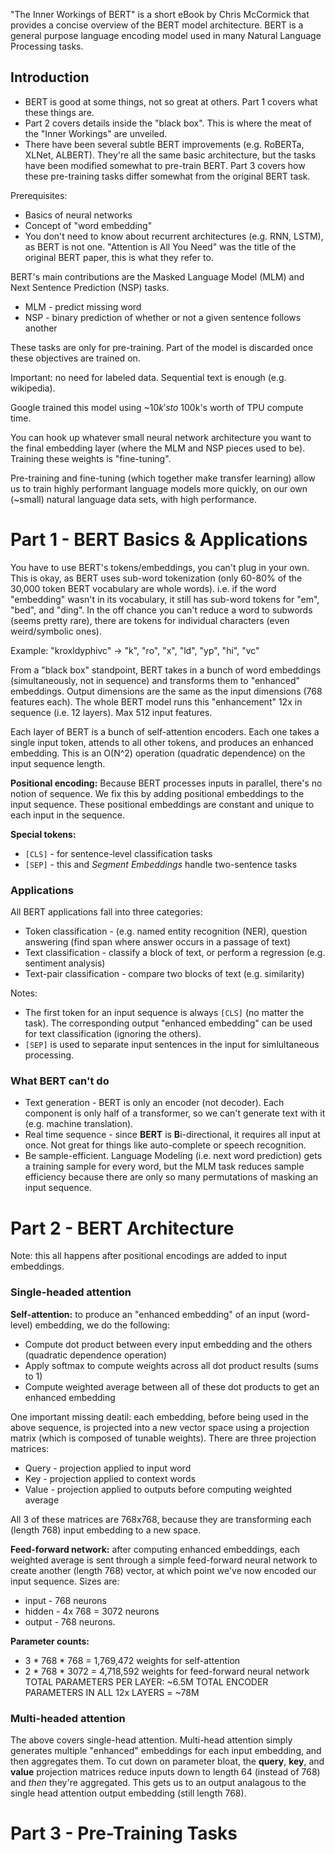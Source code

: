 "The Inner Workings of BERT" is a short eBook by Chris McCormick that provides a concise overview of the BERT model architecture. BERT is a general purpose language encoding model used in many Natural Language Processing tasks.

## Introduction
* BERT is good at some things, not so great at others. Part 1 covers what these things are.
* Part 2 covers details inside the "black box". This is where the meat of the "Inner Workings" are unveiled.
* There have been several subtle BERT improvements (e.g. RoBERTa, XLNet, ALBERT). They're all the same basic architecture, but the tasks have been modified somewhat to pre-train BERT. Part 3 covers how these pre-training tasks differ somewhat from the original BERT task.

Prerequisites:
* Basics of neural networks
* Concept of "word embedding"
* You don't need to know about recurrent architectures (e.g. RNN, LSTM), as BERT is not one. "Attention is All You Need" was the title of the original BERT paper, this is what they refer to.

BERT's main contributions are the Masked Language Model (MLM) and Next Sentence Prediction (NSP) tasks.
* MLM - predict missing word
* NSP - binary prediction of whether or not a given sentence follows another

These tasks are only for pre-training. Part of the model is discarded once these objectives are trained on.

Important: no need for labeled data. Sequential text is enough (e.g. wikipedia).

Google trained this model using ~$10k's to ~$100k's worth of TPU compute time.

You can hook up whatever small neural network architecture you want to the final embedding layer (where the MLM and NSP pieces used to be). Training these weights is "fine-tuning".

Pre-training and fine-tuning (which together make transfer learning) allow us to train highly performant language models more quickly, on our own (~small) natural language data sets, with high performance.

# Part 1 - BERT Basics & Applications
You have to use BERT's tokens/embeddings, you can't plug in your own. This is okay, as BERT uses sub-word tokenization (only 60-80% of the 30,000 token BERT vocabulary are whole words). i.e. if the word "embedding" wasn't in its vocabulary, it still has sub-word tokens for "em", "bed", and "ding". In the off chance you can't reduce a word to subwords (seems pretty rare), there are tokens for individual characters (even weird/symbolic ones).

Example: "kroxldyphivc" -> "k", "ro", "x", "ld", "yp", "hi", "vc"

From a "black box" standpoint, BERT takes in a bunch of word embeddings (simultaneously, not in sequence) and transforms them to "enhanced" embeddings. Output dimensions are the same as the input dimensions (768 features each). The whole BERT model runs this "enhancement" 12x in sequence (i.e. 12 layers). Max 512 input features.

Each layer of BERT is a bunch of self-attention encoders. Each one takes a single input token, attends to all other tokens, and produces an enhanced embedding. This is an O(N^2) operation (quadratic dependence) on the input sequence length.

**Positional encoding:** Because BERT processes inputs in parallel, there's no notion of sequence. We fix this by adding positional embeddings to the input sequence. These positional embeddings are constant and unique to each input in the sequence.

**Special tokens:**
* `[CLS]` - for sentence-level classification tasks
* `[SEP]` - this and *Segment Embeddings* handle two-sentence tasks

### Applications
All BERT applications fall into three categories:
* Token classification - (e.g. named entity recognition (NER), question answering (find span where answer occurs in a passage of text)
* Text classification - classify a block of text, or perform a regression (e.g. sentiment analysis)
* Text-pair classification - compare two blocks of text (e.g. similarity)

Notes:
* The first token for an input sequence is always `[CLS]` (no matter the task). The corresponding output "enhanced embedding" can be used for text classification (ignoring the others).
* `[SEP]` is used to separate input sentences in the input for simlultaneous processing.

### What BERT can't do
* Text generation - BERT is only an encoder (not decoder). Each component is only half of a transformer, so we can't generate text with it (e.g. machine translation).
* Real time sequence - since **BERT** is **B**i-directional, it requires all input at once. Not great for things like auto-complete or speech recognition.
* Be sample-efficient. Language Modeling (i.e. next word prediction) gets a training sample for every word, but the MLM task reduces sample efficiency because there are only so many permutations of masking an input sequence.

# Part 2 - BERT Architecture
Note: this all happens after positional encodings are added to input embeddings.

### Single-headed attention
**Self-attention:** to produce an "enhanced embedding" of an input (word-level) embedding, we do the following:
* Compute dot product between every input embedding and the others (quadratic dependence operation)
* Apply softmax to compute weights across all dot product results (sums to 1)
* Compute weighted average between all of these dot products to get an enhanced embedding

One important missing deatil: each embedding, before being used in the above sequence, is projected into a new vector space using a projection matrix (which is composed of tunable weights). There are three projection matrices:
* Query - projection applied to input word
* Key - projection applied to context words
* Value - projection applied to outputs before computing weighted average

All 3 of these matrices are 768x768, because they are transforming each (length 768) input embedding to a new space.

**Feed-forward network:** after computing enhanced embeddings, each weighted average is sent through a simple feed-forward neural network to create another (length 768) vector, at which point we've now encoded our input sequence. Sizes are:
* input - 768 neurons
* hidden - 4x 768 = 3072 neurons
* output - 768 neurons.

**Parameter counts:**
* 3 * 768 * 768 = 1,769,472 weights for self-attention
* 2 * 768 * 3072 = 4,718,592 weights for feed-forward neural network
TOTAL PARAMETERS PER LAYER: ~6.5M
TOTAL ENCODER PARAMETERS IN ALL 12x LAYERS = ~78M

### Multi-headed attention
The above covers single-head attention. Multi-head attention simply generates multiple "enhanced" embeddings for each input embedding, and then aggregates them. To cut down on parameter bloat, the **query**, **key**, and **value** projection matrices reduce inputs down to length 64 (instead of 768) and *then* they're aggregated. This gets us to an output analagous to the single head attention output embedding (still length 768).

# Part 3 - Pre-Training Tasks 
